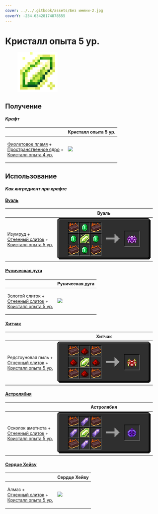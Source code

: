 ```yaml
---
cover: ../../.gitbook/assets/Без имени-2.jpg
coverY: -234.63428174878555
---
```


# Кристалл опыта 5 ур.

<figure><img src="../../.gitbook/assets/xp_crystal_4_128.png" alt=""><figcaption></figcaption></figure>

## Получение

#### _Крафт_

| ㅤ                                                                                                                                                                        | Кристалл опыта 5 ур.                          |
| ------------------------------------------------------------------------------------------------------------------------------------------------------------------------ | --------------------------------------------- |
| <p><a href="purple_blaze.md">Фиолетовое пламя</a> +<br><a href="spawner_seeker.md">Пространственное ядро</a> +<br><a href="xp_crystal_3.md">Кристалл опыта 4 ур.</a></p> | ![](../../.gitbook/assets/xp\_crystal\_4.png) |

## Использование

#### _Как ингредиент при крафте_

#### [Вуаль](veilo.md)

| ㅤ                                                                                                                          | Вуаль                                |
| -------------------------------------------------------------------------------------------------------------------------- | ------------------------------------ |
| <p>Изумруд +<br><a href="fireite_ingot.md">Огненный слиток</a> +<br><a href="xp_crystal_4.md">Кристалл опыта 5 ур.</a></p> | ![](../../.gitbook/assets/veilo.png) |

#### [Руническая дуга](runic\_arc.md)

| ㅤ                                                                                                                                 | Руническая дуга                           |
| --------------------------------------------------------------------------------------------------------------------------------- | ----------------------------------------- |
| <p>Золотой слиток +<br><a href="fireite_ingot.md">Огненный слиток</a> +<br><a href="xp_crystal_4.md">Кристалл опыта 5 ур.</a></p> | ![](../../.gitbook/assets/runic\_arc.png) |

#### [Хитчак](hitchak.md)

| ㅤ                                                                                                                                    | Хитчак                                 |
| ------------------------------------------------------------------------------------------------------------------------------------ | -------------------------------------- |
| <p>Редстоуновая пыль +<br><a href="fireite_ingot.md">Огненный слиток</a> +<br><a href="xp_crystal_4.md">Кристалл опыта 5 ур.</a></p> | ![](../../.gitbook/assets/hitchak.png) |

#### [Астролябия](astrolabe.md)

| ㅤ                                                                                                                                   | Астролябия                               |
| ----------------------------------------------------------------------------------------------------------------------------------- | ---------------------------------------- |
| <p>Осколок аметиста +<br><a href="fireite_ingot.md">Огненный слиток</a> +<br><a href="xp_crystal_4.md">Кристалл опыта 5 ур.</a></p> | ![](../../.gitbook/assets/astrolabe.png) |

#### [Сердце Хейву](band\_of\_heiva\_hunting.md)

| ㅤ                                                                                                                        | Сердце Хейву                                            |
| ------------------------------------------------------------------------------------------------------------------------ | ------------------------------------------------------- |
| <p>Алмаз +<br><a href="fireite_ingot.md">Огненный слиток</a> +<br><a href="xp_crystal_4.md">Кристалл опыта 5 ур.</a></p> | ![](../../.gitbook/assets/band\_of\_heiva\_hunting.png) |
